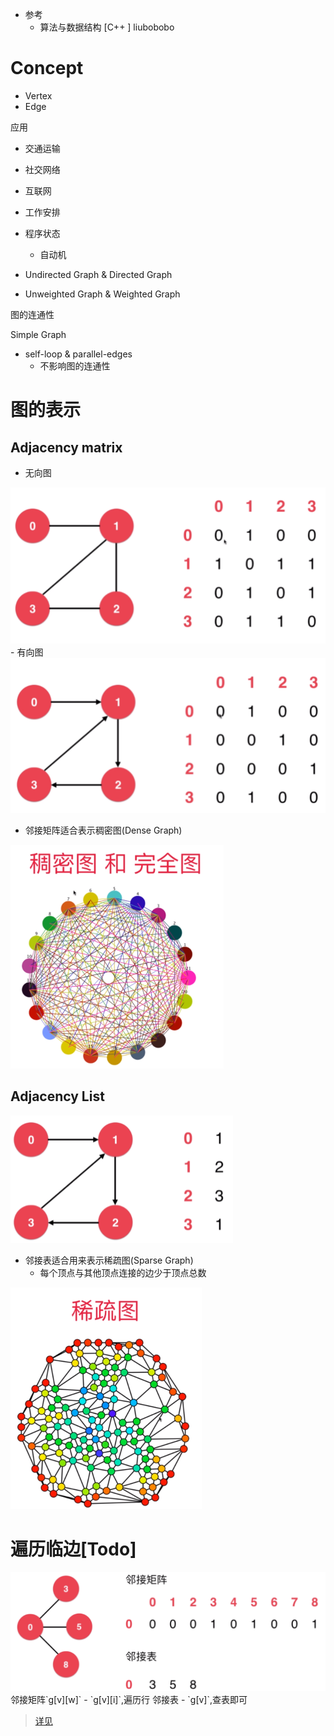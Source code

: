 - 参考
  - 算法与数据结构 [C++ ] liubobobo

# Concept

- Vertex
- Edge




应用
- 交通运输
- 社交网络
- 互联网
- 工作安排
- 程序状态
  - 自动机




- Undirected Graph & Directed Graph

- Unweighted Graph & Weighted Graph



图的连通性



Simple Graph

- self-loop & parallel-edges
  - 不影响图的连通性

# 图的表示

## Adjacency matrix
- 无向图
<img src="images/Graph/AdMatrix-1.png" alt="AdMatrix" style="zoom:50%;" />
- 有向图
<img src="images/Graph/AdMatrix-2.png" alt="AdMatrix-2" style="zoom:50%;" />

- 邻接矩阵适合表示稠密图(Dense Graph)
<img src="images/Graph/Dense Graph.png" alt="Dense Graph" style="zoom:50%;" />

## Adjacency List
<img src="images/Graph/AdjacencyLists-1.png" alt="AdjacencyLists-1" style="zoom:50%;" />

- 邻接表适合用来表示稀疏图(Sparse Graph)
  - 每个顶点与其他顶点连接的边少于顶点总数
<img src="images/Graph/Sparse Graph.png" alt="Sparse Graph" style="zoom:50%;" />

# 遍历临边[Todo]

<img src="images/Graph/Traverse.png" alt="Traverse" style="zoom: 50%;" />
邻接矩阵`g[v][w]`
- `g[v][i]`,遍历行
邻接表
- `g[v]`,查表即可

> [详见](https://github.com/liuyubobobo/Play-with-Algorithms/tree/master/07-Graph-Basics/Course%20Code%20(C%2B%2B)/03-Vertex%20Adjacent%20Iterator)